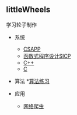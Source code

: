 ## littleWheels
学习轮子制作

* 系统
  * [CSAPP](https://github.com/strint/littleWheels/tree/master/CSAPP)
  * [函数式程序设计SICP](https://github.com/strint/sicpAns)
  * [C++](https://github.com/strint/littleWheels/tree/master/cs106L)
  * [C](https://github.com/strint/littleWheels/tree/master/CCourseExercises)

* 算法
  *[算法练习](https://github.com/strint/littleWheels/tree/master/AlgorithmsAndDataStructures)

* 应用
  * [网络爬虫](https://github.com/strint/littleWheels/tree/master/crawlerQunar)
